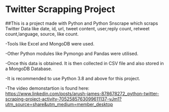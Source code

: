 # Twitter Scrapping Project

##This is a project made with Python and Python Snscrape which scraps Twitter Data like date, id, url, tweet content, user,reply count, retweet count,language, source, like count.

-Tools like Excel and MongoDB were used.

-Other Python modules like Pymongo and Pandas were utilised.

-Once this data is obtained. It is then collected in CSV file and also stored in a MongoDB Database.

-It is recommended to use Python 3.8 and above for this project.

-The video demonstartion is found here:
https://www.linkedin.com/posts/arush-james-878678272_python-twitter-scraping-project-activity-7052585763099611137-vJm1?utm_source=share&utm_medium=member_desktop

